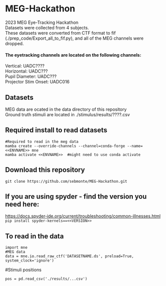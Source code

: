 # MEG-Hackathon
2023 MEG Eye-Tracking Hackathon <br>
Datasets were collected from 4 subjects.  <br>
These datasets were converted from CTF format to fif (./prep_code/Export_all_to_fif.py), and all of the MEG channels were dropped. <br>
#### The eyetracking channels are located on the following channels: <br>
Vertical: UADC???? <br>
Horizontal: UADC??? <br>
Pupil Diameter: UADC??? <br>
Projector Stim Onset: UADC016 <br>


## Datasets
MEG data are ocated in the data directory of this repository <br>
Ground truth stimuli are located in ./stimulus/results/????.csv <br>

## Required install to read datasets
```
#Required to read in the meg data
mamba create --override-channels --channel=conda-forge --name=<<ENVNAME>> mne   
mamba activate <<ENVNAME>>  #might need to use conda activate
```
## Download this repository
```
git clone https://github.com/sebmonte/MEG-Hackathon.git
```

## If you are using spyder - find the version you need here: 
https://docs.spyder-ide.org/current/troubleshooting/common-illnesses.html <br>
`pip install spyder-kernels==<<VERSION>>`

## To read in the data
```
import mne
#MEG data
data = mne.io.read_raw_ctf('DATASETNAME.ds', preload=True, system_clock='ignore')
```

#Stimuli positions
```
pos = pd.read_csv('./results/...csv')
```


